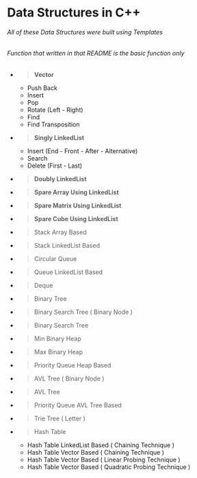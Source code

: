 # Data Structures in C++

###### All of these Data Structures were built using Templates
###### Function that written in that README is the basic function only

- > **Vector**
     - Push Back
     - Insert
     - Pop
     - Rotate (Left - Right)
     - Find
     - Find Transposition
- > **Singly LinkedList**
     - Insert (End - Front - After - Alternative)
     - Search
     - Delete (First - Last)
- > **Doubly LinkedList**
- > **Spare Array Using LinkedList**
- > **Spare Matrix Using LinkedList**
- > **Spare Cube Using LinkedList**
- > Stack Array Based
- > Stack LinkedList Based
- > Circular Queue
- > Queue LinkedList Based
- > Deque
- > Binary Tree
- > Binary Search Tree ( Binary Node )
- > Binary Search Tree 
- > Min Binary Heap
- > Max Binary Heap
- > Priority Queue Heap Based
- > AVL Tree ( Binary Node )
- > AVL Tree 
- > Priority Queue AVL Tree Based
- > Trie Tree ( Letter )
- > Hash Table
    - Hash Table LinkedList Based ( Chaining Technique )
    - Hash Table Vector Based ( Chaining Technique )
    - Hash Table Vector Based ( Linear Probing Technique )
    - Hash Table Vector Based ( Quadratic Probing Technique )
